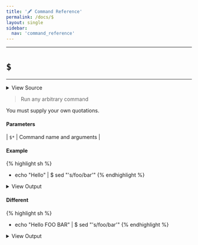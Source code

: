 ```yaml
---
title: '🖋️ Command Reference'
permalink: /docs/$
layout: single
sidebar:
  nav: 'command_reference'
---
```


---

# `$`

---



<details>
  <summary>View Source</summary>

{% highlight sh %}

!fn --shellpen-private writeDSL writeln "$@"
{% endhighlight %}

</details>



> Run any arbitrary command

You must supply your own quotations.


#### Parameters

| `$*` | Command name and arguments |













#### Example



{% highlight sh %}
- echo "Hello" \| $ sed "'s/foo/bar'"
{% endhighlight %}



<details>
  <summary>View Output</summary>

{% highlight sh %}
echo "Hello" | sed 's/foo/bar'
{% endhighlight %}

</details>








#### Different



{% highlight sh %}
- echo "Hello FOO BAR" \| $ sed "'s/foo/bar'"
{% endhighlight %}



<details>
  <summary>View Output</summary>

{% highlight sh %}
echo "Hello FOO BAR" | sed 's/foo/bar'
{% endhighlight %}

</details>







